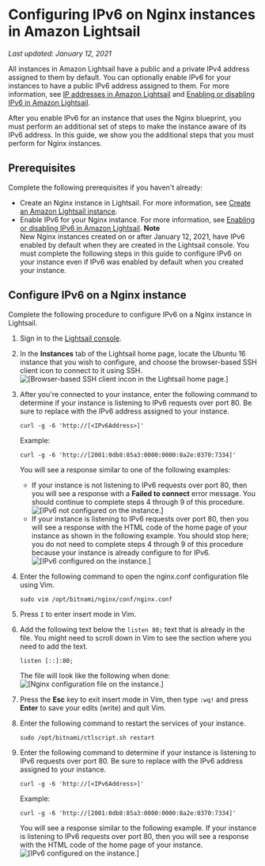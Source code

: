 # Configuring IPv6 on Nginx instances in Amazon Lightsail<a name="amazon-lightsail-configure-ipv6-on-nginx"></a>

 *Last updated: January 12, 2021* 

All instances in Amazon Lightsail have a public and a private IPv4 address assigned to them by default\. You can optionally enable IPv6 for your instances to have a public IPv6 address assigned to them\. For more information, see [IP addresses in Amazon Lightsail](understanding-public-ip-and-private-ip-addresses-in-amazon-lightsail.md) and [Enabling or disabling IPv6 in Amazon Lightsail](amazon-lightsail-enable-disable-ipv6.md)\.

After you enable IPv6 for an instance that uses the Nginx blueprint, you must perform an additional set of steps to make the instance aware of its IPv6 address\. In this guide, we show you the additional steps that you must perform for Nginx instances\.

## Prerequisites<a name="ipv6-nginx-prerequisites"></a>

Complete the following prerequisites if you haven't already:
+ Create an Nginx instance in Lightsail\. For more information, see [Create an Amazon Lightsail instance](how-to-create-amazon-lightsail-instance-virtual-private-server-vps.md)\.
+ Enable IPv6 for your Nginx instance\. For more information, see [Enabling or disabling IPv6 in Amazon Lightsail](amazon-lightsail-enable-disable-ipv6.md)\.
**Note**  
New Nginx instances created on or after January 12, 2021, have IPv6 enabled by default when they are created in the Lightsail console\. You must complete the following steps in this guide to configure IPv6 on your instance even if IPv6 was enabled by default when you created your instance\.

## Configure IPv6 on a Nginx instance<a name="configure-ipv6-nginx"></a>

Complete the following procedure to configure IPv6 on a Nginx instance in Lightsail\.

1. Sign in to the [Lightsail console](https://lightsail.aws.amazon.com/)\.

1. In the **Instances** tab of the Lightsail home page, locate the Ubuntu 16 instance that you wish to configure, and choose the browser\-based SSH client icon to connect to it using SSH\.  
![\[Browser-based SSH client incon in the Lightsail home page.\]](https://d9yljz1nd5001.cloudfront.net/en_us/1490b6b36a8ed9d4b2232825b79c8222/images/lightsail-nginx-ssh-quick-connect.png)

1. After you're connected to your instance, enter the following command to determine if your instance is listening to IPv6 requests over port 80\. Be sure to replace *<IPv6Address>* with the IPv6 address assigned to your instance\.

   ```
   curl -g -6 'http://[<IPv6Address>]'
   ```

   Example:

   ```
   curl -g -6 'http://[2001:0db8:85a3:0000:0000:8a2e:0370:7334]'
   ```

   You will see a response similar to one of the following examples:
   + If your instance is not listening to IPv6 requests over port 80, then you will see a response with a **Failed to connect** error message\. You should continue to complete steps 4 through 9 of this procedure\.  
![\[IPv6 not configured on the instance.\]](https://d9yljz1nd5001.cloudfront.net/en_us/1490b6b36a8ed9d4b2232825b79c8222/images/lightsail-nginx-ssh-curl-result-not-configured.png)
   + If your instance is listening to IPv6 requests over port 80, then you will see a response with the HTML code of the home page of your instance as shown in the following example\. You should stop here; you do not need to complete steps 4 through 9 of this procedure because your instance is already configure to for IPv6\.  
![\[IPv6 configured on the instance.\]](https://d9yljz1nd5001.cloudfront.net/en_us/1490b6b36a8ed9d4b2232825b79c8222/images/lightsail-nginx-ssh-curl-result-configured.png)

1. Enter the following command to open the nginx\.conf configuration file using Vim\.

   ```
   sudo vim /opt/bitnami/nginx/conf/nginx.conf
   ```

1. Press `I` to enter insert mode in Vim\.

1. Add the following text below the `listen 80;` text that is already in the file\. You might need to scroll down in Vim to see the section where you need to add the text\.

   ```
   listen [::]:80;
   ```

   The file will look like the following when done:  
![\[Nginx configuration file on the instance.\]](https://d9yljz1nd5001.cloudfront.net/en_us/1490b6b36a8ed9d4b2232825b79c8222/images/lightsail-nginx-ssh-nginx-conf-file.png)

1. Press the **Esc** key to exit insert mode in Vim, then type `:wq!` and press **Enter** to save your edits \(write\) and quit Vim\.

1. Enter the following command to restart the services of your instance\.

   ```
   sudo /opt/bitnami/ctlscript.sh restart
   ```

1. Enter the following command to determine if your instance is listening to IPv6 requests over port 80\. Be sure to replace *<IPv6Address>* with the IPv6 address assigned to your instance\.

   ```
   curl -g -6 'http://[<IPv6Address>]'
   ```

   Example:

   ```
   curl -g -6 'http://[2001:0db8:85a3:0000:0000:8a2e:0370:7334]'
   ```

   You will see a response similar to the following example\. If your instance is listening to IPv6 requests over port 80, then you will see a response with the HTML code of the home page of your instance\.  
![\[IPv6 configured on the instance.\]](https://d9yljz1nd5001.cloudfront.net/en_us/1490b6b36a8ed9d4b2232825b79c8222/images/lightsail-nginx-ssh-curl-result-configured.png)